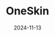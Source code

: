 ---  
layout: startup_page  
title: "OneSkin"  
id: "oneskin.co"  
permalink: "/oneskinoneskin.co11132024/"  
website: "https://www.oneskin.co/"  
funding_round: "Series A"  
funding_amount: "$20M"  
investors: "Selva Ventures, PLUS Capital, Unilever Ventures, Able Partners, SOSV, Meta Planet, Camila Alves McConaughey, Kevin Rose"  
about: "OneSkin is a biotech skin health brand focused on revolutionizing aging through science-led topical skin longevity treatments. Their core ingredient, OS-01, is a patented peptide scientifically proven to reverse skin's biological age by preventing senescent cell accumulation. This results in younger, healthier-looking skin."  
markets: "Cosmetics, Biotech, Health and Wellness, Biotechnology Research, Beauty"  
hq: "San Francisco, California, United States"  
founded_year: "2016"  
linkedin: "https://www.linkedin.com/company/oneskin"  
twitter: "https://twitter.com/oneskintech"  
instagram: ""  
facebook: "https://www.facebook.com/OneSkinTech/"  
crunchbase: "https://www.crunchbase.com/organization/oneskin"  
pitchbook: "https://pitchbook.com/profiles/company/159896-98"  

date_display: "13-Nov-2024"  
date: "2024-11-13"

# SEO Optimization  
meta_title: "OneSkin - Series A Funding ($20M)"  
meta_description: "OneSkin, OneSkin is a biotech skin health brand focused on revolutionizing aging through science-led topical skin longevity treatments. Their core ingredient, ..."  
meta_keywords: "OneSkin, Cosmetics, Biotech, Health and Wellness, Biotechnology Research, Beauty, Series A funding"  
canonical_url: "https://startup.projectstartups.com/oneskinoneskin.co11132024/"  
---